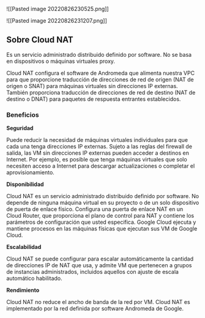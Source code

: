 ![[Pasted image 20220826230525.png]]

![[Pasted image 20220826231207.png]]

## Sobre Cloud NAT

Es un servicio administrado distribuido definido por software. No se basa en dispositivos o máquinas virtuales proxy.

Cloud NAT configura el software de Andromeda que alimenta nuestra VPC para que proporcione traducción de direcciones de red de origen (NAT de origen o SNAT) para máquinas virtuales sin direcciones IP externas. También proporciona traducción de direcciones de red de destino (NAT de destino o DNAT) para paquetes de respuesta entrantes establecidos.

### Beneficios

**Seguridad**

Puede reducir la necesidad de máquinas virtuales individuales para que cada una tenga direcciones IP externas. Sujeto a las reglas del firewall de salida, las VM sin direcciones IP externas pueden acceder a destinos en Internet. Por ejemplo, es posible que tenga máquinas virtuales que solo necesiten acceso a Internet para descargar actualizaciones o completar el aprovisionamiento.

**Disponibilidad**

Cloud NAT es un servicio administrado distribuido definido por software. No depende de ninguna máquina virtual en su proyecto o de un solo dispositivo de puerta de enlace físico. Configura una puerta de enlace NAT en un Cloud Router, que proporciona el plano de control para NAT y contiene los parámetros de configuración que usted especifica. Google Cloud ejecuta y mantiene procesos en las máquinas físicas que ejecutan sus VM de Google Cloud.

**Escalabilidad**

Cloud NAT se puede configurar para escalar automáticamente la cantidad de direcciones IP de NAT que usa, y admite VM que pertenecen a grupos de instancias administrados, incluidos aquellos con ajuste de escala automático habilitado.

**Rendimiento**

Cloud NAT no reduce el ancho de banda de la red por VM. Cloud NAT es implementado por la red definida por software Andromeda de Google.